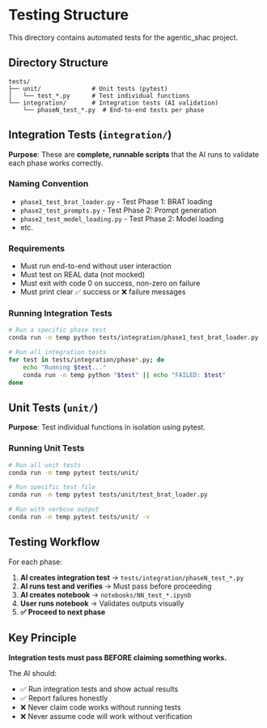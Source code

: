 # Testing Structure

This directory contains automated tests for the agentic_shac project.

## Directory Structure

```
tests/
├── unit/              # Unit tests (pytest)
│   └── test_*.py      # Test individual functions
└── integration/       # Integration tests (AI validation)
    └── phaseN_test_*.py  # End-to-end tests per phase
```

## Integration Tests (`integration/`)

**Purpose**: These are **complete, runnable scripts** that the AI runs to validate each phase works correctly.

### Naming Convention
- `phase1_test_brat_loader.py` - Test Phase 1: BRAT loading
- `phase2_test_prompts.py` - Test Phase 2: Prompt generation
- `phase2_test_model_loading.py` - Test Phase 2: Model loading
- etc.

### Requirements
- Must run end-to-end without user interaction
- Must test on REAL data (not mocked)
- Must exit with code 0 on success, non-zero on failure
- Must print clear ✅ success or ❌ failure messages

### Running Integration Tests

```bash
# Run a specific phase test
conda run -n temp python tests/integration/phase1_test_brat_loader.py

# Run all integration tests
for test in tests/integration/phase*.py; do
    echo "Running $test..."
    conda run -n temp python "$test" || echo "FAILED: $test"
done
```

## Unit Tests (`unit/`)

**Purpose**: Test individual functions in isolation using pytest.

### Running Unit Tests

```bash
# Run all unit tests
conda run -n temp pytest tests/unit/

# Run specific test file
conda run -n temp pytest tests/unit/test_brat_loader.py

# Run with verbose output
conda run -n temp pytest tests/unit/ -v
```

## Testing Workflow

For each phase:

1. **AI creates integration test** → `tests/integration/phaseN_test_*.py`
2. **AI runs test and verifies** → Must pass before proceeding
3. **AI creates notebook** → `notebooks/NN_test_*.ipynb`
4. **User runs notebook** → Validates outputs visually
5. **✅ Proceed to next phase**

## Key Principle

**Integration tests must pass BEFORE claiming something works.**

The AI should:
- ✅ Run integration tests and show actual results
- ✅ Report failures honestly
- ❌ Never claim code works without running tests
- ❌ Never assume code will work without verification

